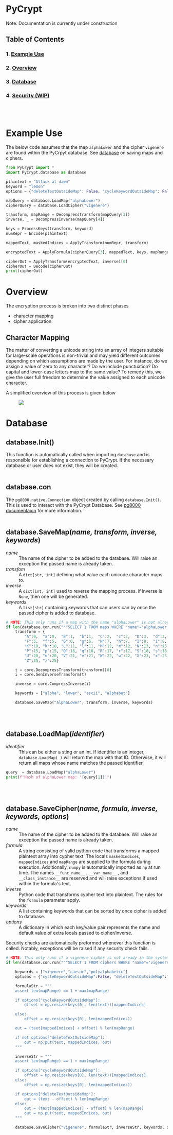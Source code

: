 <h1>PyCrypt</h1>

Note: Documentation is currently under construction

<h2>Table of Contents</h2>


### 1. [Example Use](#example)
### 2. [Overview](#core)
### 3. [Database](#database)
### 4. [Security (WIP)](#security)

<br></br>
<h1>Example Use</h1><a name="example"></a>

The below code assumes that the map `alphaLower` and the cipher `vigenere` are
found within the PyCrpyt database. See [database](#database) on saving maps and
ciphers.

```python
from PyCrypt import *
import PyCrypt.database as database

plaintext = "Attack at dawn"
keyword = "lemon"
options = {"deleteTextOutsideMap": False, "cycleKeywordOutsideMap": False}

mapQuery = database.LoadMap("alphaLower")
cipherQuery = database.LoadCipher("vigenere")

transform, mapRange = DecompressTransform(mapQuery[3])
inverse, _ = DecompressInverse(mapQuery[4])

keys = ProcessKeys(transform, keyword)
numRepr = Encode(plaintext)

mappedText, maskedIndices = ApplyTransform(numRepr, transform)

encryptedText = ApplyFormula(cipherQuery[3], mappedText, keys, mapRange, maskedIndices, options=options)

cipherOut = ApplyTransform(encryptedText, inverse)[0]
cipherOut = Decode(cipherOut)
print(cipherOut)
```
<h1>Overview</h1><a name="core"></a>

The encryption process is broken into two distinct phases

- character mapping
- cipher application

<h2>Character Mapping </h2>

The matter of converting a unicode string into an array of integers suitable
for large-scale operations is non-trivial and may yield different outcomes
depending on which assumptions are made by the user. For instance, do we assign
a value of zero to any character? Do we include punctuation? Do capital and
lower-case letters map to the same value? To remedy this, we give the user full
freedom to determine the value assigned to each unicode character. 

A simplified overview of this process is given below

<figure>
    <img src="mapDiagram.png">
</figure>


<h1>Database</h1><a name="database"></a>

<h2><b>database.Init()</b></h2>

This function is automatically called when importing <code>database</code> and is
responsible for establishing a connection to PyCrypt. If the
necessary database or user does not exist, they will be created.
<br></br>

<h2><b>database.con</b></h2>

The <code>pg8000.native.Connection</code> object created by calling
<code>database.Init()</code>. This is used to interact with the PyCrypt
Database. See [pg8000 documentaion](https://github.com/tlocke/pg8000) for more
information.
<br></br>

<h2><b>database.SaveMap</b>(<i>name, transform, inverse, keywords</i>)</h2>

<DL>
    <DT><i>name</i>
    <DD>The name of the cipher to be added to the database. Will raise an exception the passed name is already taken.
    <DT><i>transfom</i>
    <DD>A <code>dict[str, int]</code> defining what value each unicode character maps to.
    <DT><i>inverse</i>
    <DD> A <code>dict[int, int]</code> used to reverse the mapping process. if inverse is <code>None</code>, then one will be generated.
    <DT><i>keywords</i>
    <DD>A <code>list[str]</code> containing keywords that can users can by once the passed cipher is added to database.
</DL>


```python
# NOTE: This only runs if a map with the name "alphaLower" is not already in the system
if len(database.con.run("""SELECT 1 FROM maps WHERE "name"='alphaLower'""")) == 0:
    transform = {
        "A":0,  "a":0,  "B":1,  "b":1,  "C":2,  "c":2,  "D":3,  "d":3,  "E":4,  "e":4,
        "F":5,  "f":5,  "G":6,  "g":6,  "H":7,  "h":7,  "I":8,  "i":8,  "J":9,  "j":9,
        "K":10, "k":10, "L":11, "l":11, "M":12, "m":12, "N":13, "n":13, "O":14, "o":14,
        "P":15, "p":15, "Q":16, "q":16, "R":17, "r":17, "S":18, "s":18, "T":19, "t":19,
        "U":20, "u":20, "V":21, "v":21, "W":22, "w":22, "X":23, "x":23, "Y":24, "y":24,
        "Z":25, "z":25}

    t = core.DecompressTransform(transform)[0]
    i = core.GenInverseTransform(t)

    inverse = core.CompressInverse(i)

    keywords = ["alpha", "lower", "ascii", "alphabet"]

    database.SaveMap("alphaLower", transform, inverse, keywords)
```
<br></br>

<h2><b>database.LoadMap</b>(<i>identifier</i>)</h2>

<DL>
    <DT><i>identifier</i>
    <DD>This can be either a sting or an int. If identifier is an integer, <code>database.LoadMap( )</code> will return the map with that ID. Otherwise, it will return all maps whose name matches the passed identifier.
</DL>

```python
query  = database.LoadMap("alphaLower")
print(f"Hash of alphaLower map: '{query[1]}'")
```
<br></br>
<h2><b>database.SaveCipher</b>(<i>name, formula, inverse, keywords, options</i>)</h2>

<DL>
    <DT><i>name</i>
    <DD>The name of the cipher to be added to the database. Will raise an exception the passed name is already taken.
    <DT><i>formula</i>
    <DD>A string consisting of valid python code that transforms a mapped plaintext array into cypher text. The locals <code>maskedIndices</code>, <code>mappedIndices</code> and <code>mapRange</code> are supplied to the formula during execution. Additionally, <code>numpy</code> is automatically imported as <code>np</code> at run time. The names <code>__func_name__</code> , <code>__var_name__</code> , and <code>__class_instance__</code> are reserved and will raise exceptions if used within the formula's text.
    <DT><i>inverse</i>
    <DD>Python code that transforms cypher text into plaintext. The rules for the <code>formula</code> parameter apply.
    <DT><i>keywords</i>
    <DD>A list containing keywords that can be sorted by once cipher is added to database.
    <DT><i>options</i>
    <DD>A dictionary in which each key/value pair represents the name and default value of extra locals passed to cipher/inverse. 
</DL>

Security checks are automatically preformed whenever this function is called.
Notably, exceptions will be raised if any security check fails.     

```python
# NOTE: This only runs if a vigenere cipher is not aready in the system
if len(database.con.run("""SELECT 1 FROM ciphers WHERE "name"='vigenere'""")) == 0:

    keywords = ["vigenere","caesar","polyalphabetic"]
    options = {"cycleKeywordOutsideMap":False, "deleteTextOutsideMap":True}

    formulaStr = """
    assert len(mapRange) == 1 + max(mapRange)

    if options["cycleKeywordOutsideMap"]:
        offset = np.resize(keys[0], len(text))[mappedIndices]

    else:
        offset = np.resize(keys[0], len(mappedIndices))

    out = (text[mappedIndices] + offset) % len(mapRange)

    if not options["deleteTextOutsideMap"]:
        out = np.put(text, mappedIndices, out)
    """

    inverseStr = """
    assert len(mapRange) == 1 + max(mapRange)

    if options["cycleKeywordOutsideMap"]:
        offset = np.resize(keys[0], len(text))[mappedIndices]
    else:
        offset = np.resize(keys[0], len(mappedIndices))

    if options["deleteTextOutsideMap"]:
        out = (text - offset) % len(mapRange)
    else:
        out = (text[mappedIndices] - offset) % len(mapRange)
        out = np.put(text, mappedIndices, out)
    """

    database.SaveCipher("vigenere", formulaStr, inverseStr, keywords, options)
```



